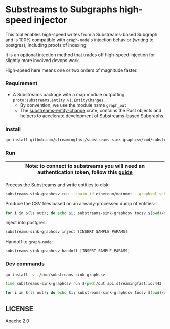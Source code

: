 # Substreams to Subgraphs high-speed injector

This tool enables high-speed writes from a Substreams-based Subgraph and is 100% compatible with `graph-node`'s injection behavior (writing to postgres), including proofs of indexing.

It is an optional injection method that trades off high-speed injection for slightly more involved devops work.

High-speed here means one or two orders of magnitude faster.

### Requirement

* A Substreams package with a map module outputting `proto:substreams.entity.v1.EntityChanges`.
  * By convention, we use the module name `graph_out`
  * The [substreams-entity-change](https://github.com/streamingfast/substreams-entity-change) crate, contains the Rust objects and helpers to accelerate development of Substreams-based Subgraphs.

### Install

```bash
go install github.com/streamingfast/substreams-sink-graphcsv/cmd/substreams-sink-graphcsv@latest
```

### Run

| Note: to connect to substreams you will need an authentication token, follow this [guide](https://substreams.streamingfast.io/reference-and-specs/authentication) |
|-------------------------------------------------------------------------------------------------------------------------------------------------------------------|

Process the Substreams and write entities to disk:
```bash
substreams-sink-graphcsv run --chain-id ethereum/mainnet --graphsql-schema ./path/to/schema.graphql /tmp/substreams-csv mainnet.eth.streamingfast.io:443 ./substreams-v0.0.1.spkg graph_out 100000
```

Produce the CSV files based on an already-processed dump of entities:

```bash
for i in $(ls out); do echo $i; substreams-sink-graphcsv tocsv $(pwd)/out $(pwd)/outcsv $i  12371850    --bundle-size=100 --graphql-schema=../substreams-uniswap-v3/schema.graphql    ; done
```

Inject into postgres:

```bash
substreams-sink-graphcsv inject [INSERT SAMPLE PARAMS]
```

Handoff to `graph-node`:

```bash
substreams-sink-graphcsv handoff [INSERT SAMPLE PARAMS]
```

### Dev commands

```bash
go install -v ./cmd/substreams-sink-graphcsv

time substreams-sink-graphcsv run $(pwd)/out api.streamingfast.io:443 ../substreams-uniswap-v3/substreams.yaml graph_out   12371895   --bundle-size=100 --graphql-schema=../substreams-uniswap-v3/schema.graphql

for i in $(ls out); do echo $i; substreams-sink-graphcsv tocsv $(pwd)/out $(pwd)/outcsv $i  12371850    --bundle-size=100 --graphql-schema=../substreams-uniswap-v3/schema.graphql    ; done
```

## LICENSE

Apache 2.0
